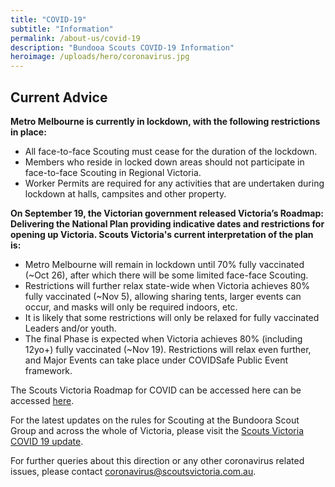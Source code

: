 ```yaml
---
title: "COVID-19"
subtitle: "Information"
permalink: /about-us/covid-19
description: "Bundooa Scouts COVID-19 Information"
heroimage: /uploads/hero/coronavirus.jpg
---
```


## Current Advice

**Metro Melbourne is currently in lockdown, with the following restrictions in place:**

* All face-to-face Scouting must cease for the duration of the lockdown.
* Members who reside in locked down areas should not participate in face-to-face Scouting in Regional Victoria.
* Worker Permits are required for any activities that are undertaken during lockdown at halls, campsites and other property.

**On September 19, the Victorian government released Victoria’s Roadmap: Delivering the National Plan providing indicative dates and restrictions for opening up Victoria. Scouts Victoria's current interpretation of the plan is:**

* Metro Melbourne will remain in lockdown until 70% fully vaccinated (~Oct 26), after which there will be some limited face-face Scouting.
* Restrictions will further relax state-wide when Victoria achieves 80% fully vaccinated (~Nov 5), allowing sharing tents, larger events can occur, and masks will only be required indoors, etc.
* It is likely that some restrictions will only be relaxed for fully vaccinated Leaders and/or youth.
* The final Phase is expected when Victoria achieves 80% (including 12yo+) fully vaccinated (~Nov 19). Restrictions will relax even further, and Major Events can take place under COVIDSafe Public Event framework.

The Scouts Victoria Roadmap for COVID can be accessed here can be accessed [here]().

For the latest updates on the rules for Scouting at the Bundoora Scout Group and across the whole of Victoria, please visit the [Scouts Victoria COVID 19 update](https://scoutsvictoria.com.au/media/6297/scouts-victoria-roadmap-for-covid-sep19.pdf).

For further queries about this direction or any other coronavirus related issues, please contact [coronavirus@scoutsvictoria.com.au](mailto:coronavirus@scoutsvictoria.com.au).